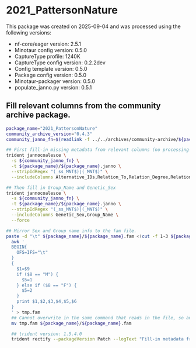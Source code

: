 # 2021_PattersonNature

This package was created on 2025-09-04 and was processed using the following versions:

- nf-core/eager version: 2.5.1
- Minotaur config version: 0.5.0
- CaptureType profile: 1240K
- CaptureType config version: 0.2.2dev
- Config template version: 0.5.0
- Package config version: 0.5.0
- Minotaur-packager version: 0.5.0
- populate_janno.py version: 0.5.1

## Fill relevant columns from the community archive package.

```bash
package_name="2021_PattersonNature"
community_archive_version="0.4.3"
community_janno_fn=$(readlink -f ../../archives/community-archive/${package_name}-${community_archive_version}/*.janno)

## First fill-in missing metadata from relevant columns (no processing-based info).
trident jannocoalesce \
  -s ${community_janno_fn} \
  -t ${package_name}/${package_name}.janno \
  --stripIdRegex "(_ss_MNT$)|(_MNT$)" \
  --includeColumns Alternative_IDs,Relation_To,Relation_Degree,Relation_Type,Relation_Note,Collection_ID,Country,Country_ISO,Location,Site,Latitude,Longitude,Date_Type,Date_C14_Labnr,Date_C14_Uncal_BP,Date_C14_Uncal_BP_Err,Date_BC_AD_Start,Date_BC_AD_Median,Date_BC_AD_Stop,Date_Note,MT_Haplogroup,Y_Haplogroup,Source_Tissue,Primary_Contact,Note,Keywords

## Then fill in Group_Name and Genetic_Sex
trident jannocoalesce \
  -s ${community_janno_fn} \
  -t ${package_name}/${package_name}.janno \
  --stripIdRegex "(_ss_MNT$)|(_MNT$)" \
  --includeColumns Genetic_Sex,Group_Name \
  --force

## Mirror Sex and Group name info to the fam file.
paste -d "\t" ${package_name}/${package_name}.fam <(cut -f 1-3 ${package_name}/${package_name}.janno |tail -n +2) | \
  awk '
  BEGIN{
    OFS=IFS="\t"
  }
  {
    $1=$9
    if ($8 == "M") {
      $5=1
    } else if ($8 == "F") {
      $5=2
    }
    print $1,$2,$3,$4,$5,$6
  }
  ' > tmp.fam
  ## Cannot overwrite in the same command that reads in the file, so an extra mv is needed.
  mv tmp.fam ${package_name}/${package_name}.fam

  ## trident version: 1.5.4.0
  trident rectify --packageVersion Patch --logText "Fill-in metadata from community-archive: ${package_name}-${community_archive_version}" --checksumAll -d ${package_name}
```
